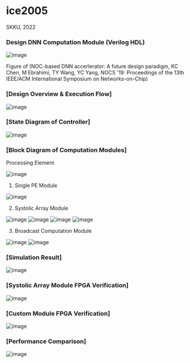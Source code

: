 # ice2005

SKKU, 2022
### Design DNN Computation Module (Verilog HDL)
![image](https://github.com/moonjayden/ice2005/assets/139466574/0c215bf9-8ae9-4ac6-9f8b-a9ca092b13df)

Figure of (NOC-based DNN accerlerator: A future design paradigm, KC Chen, M Ebrahimi, TY Wang, YC Yang, NOCS '19: Proceedings of the 13th IEEE/ACM International Symposium on Networks-on-Chip)


### [Design Overview & Execution Flow]
![image](https://github.com/moonjayden/ice2005/assets/139466574/dd615ba8-5af0-4aa9-b9ae-d3cbb7081964)

### [State Diagram of Controller]
![image](https://github.com/moonjayden/ice2005/assets/139466574/daf68146-b47a-4f48-b4dc-51a2a0e5af53)

### [Block Diagram of Computation Modules]

Processing Element

![image](https://github.com/moonjayden/ice2005/assets/139466574/65063c76-e46f-4643-9613-c67fb9f6e50b)



1. Single PE Module

![image](https://github.com/moonjayden/ice2005/assets/139466574/96b5ad7c-9781-4304-ad79-12c510710ab4)


2. Systolic Array Module
 
![image](https://github.com/moonjayden/ice2005/assets/139466574/718fed9f-1530-4ed6-a013-feebc519a21d)
![image](https://github.com/moonjayden/ice2005/assets/139466574/3c07124a-764c-4d3d-ba2e-0a4c7aa82328)
![image](https://github.com/moonjayden/ice2005/assets/139466574/5a6e0523-e2c7-4f82-bdbb-c89e9137dd4e)
![image](https://github.com/moonjayden/ice2005/assets/139466574/653ddfea-defd-4b2e-9173-2b35532a63ba)


3. Broadcast Computation Module

![image](https://github.com/moonjayden/ice2005/assets/139466574/e3c6d431-e6bc-4033-81e5-23a37f1d28c8)
![image](https://github.com/moonjayden/ice2005/assets/139466574/2d846791-55c0-4c08-996d-aa3b6c326e15)

### [Simulation Result]

![image](https://github.com/moonjayden/ice2005/assets/139466574/6b3b62b9-b9ba-4e62-9ee5-72ec52af0fb0)

### [Systolic Array Module FPGA Verification]

![image](https://github.com/moonjayden/ice2005/assets/139466574/5e0dcc38-ee66-40aa-8120-6163ae0fb4e0)

### [Custom Module FPGA Verification]

![image](https://github.com/moonjayden/ice2005/assets/139466574/654901aa-5602-4caf-9f67-c376759a940d)


### [Performance Comparison]

![image](https://github.com/moonjayden/ice2005/assets/139466574/97a0115f-ad3f-46a4-9e7c-b3d15c2a193a)

